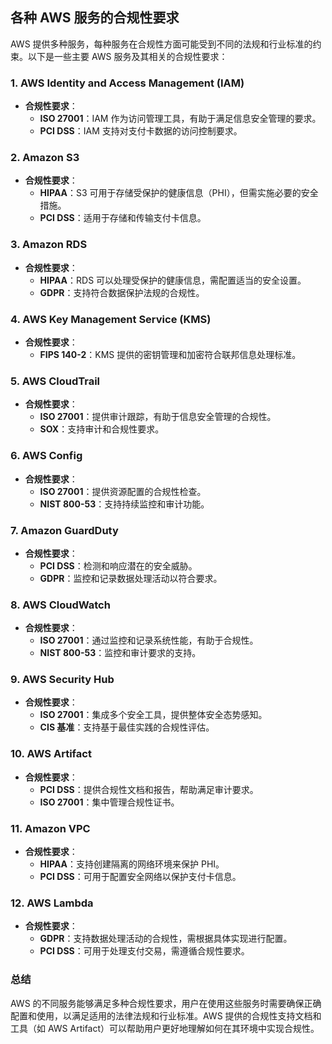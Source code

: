## 各种 AWS 服务的合规性要求

AWS 提供多种服务，每种服务在合规性方面可能受到不同的法规和行业标准的约束。以下是一些主要 AWS 服务及其相关的合规性要求：

### 1. **AWS Identity and Access Management (IAM)**
- **合规性要求**：
  - **ISO 27001**：IAM 作为访问管理工具，有助于满足信息安全管理的要求。
  - **PCI DSS**：IAM 支持对支付卡数据的访问控制要求。

### 2. **Amazon S3**
- **合规性要求**：
  - **HIPAA**：S3 可用于存储受保护的健康信息（PHI），但需实施必要的安全措施。
  - **PCI DSS**：适用于存储和传输支付卡信息。

### 3. **Amazon RDS**
- **合规性要求**：
  - **HIPAA**：RDS 可以处理受保护的健康信息，需配置适当的安全设置。
  - **GDPR**：支持符合数据保护法规的合规性。

### 4. **AWS Key Management Service (KMS)**
- **合规性要求**：
  - **FIPS 140-2**：KMS 提供的密钥管理和加密符合联邦信息处理标准。

### 5. **AWS CloudTrail**
- **合规性要求**：
  - **ISO 27001**：提供审计跟踪，有助于信息安全管理的合规性。
  - **SOX**：支持审计和合规性要求。

### 6. **AWS Config**
- **合规性要求**：
  - **ISO 27001**：提供资源配置的合规性检查。
  - **NIST 800-53**：支持持续监控和审计功能。

### 7. **Amazon GuardDuty**
- **合规性要求**：
  - **PCI DSS**：检测和响应潜在的安全威胁。
  - **GDPR**：监控和记录数据处理活动以符合要求。

### 8. **AWS CloudWatch**
- **合规性要求**：
  - **ISO 27001**：通过监控和记录系统性能，有助于合规性。
  - **NIST 800-53**：监控和审计要求的支持。

### 9. **AWS Security Hub**
- **合规性要求**：
  - **ISO 27001**：集成多个安全工具，提供整体安全态势感知。
  - **CIS 基准**：支持基于最佳实践的合规性评估。

### 10. **AWS Artifact**
- **合规性要求**：
  - **PCI DSS**：提供合规性文档和报告，帮助满足审计要求。
  - **ISO 27001**：集中管理合规性证书。

### 11. **Amazon VPC**
- **合规性要求**：
  - **HIPAA**：支持创建隔离的网络环境来保护 PHI。
  - **PCI DSS**：可用于配置安全网络以保护支付卡信息。

### 12. **AWS Lambda**
- **合规性要求**：
  - **GDPR**：支持数据处理活动的合规性，需根据具体实现进行配置。
  - **PCI DSS**：可用于处理支付交易，需遵循合规性要求。

### 总结
AWS 的不同服务能够满足多种合规性要求，用户在使用这些服务时需要确保正确配置和使用，以满足适用的法律法规和行业标准。AWS 提供的合规性支持文档和工具（如 AWS Artifact）可以帮助用户更好地理解如何在其环境中实现合规性。